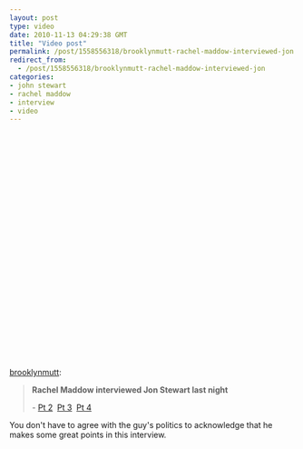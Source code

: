 ```yaml
---
layout: post
type: video
date: 2010-11-13 04:29:38 GMT
title: "Video post"
permalink: /post/1558556318/brooklynmutt-rachel-maddow-interviewed-jon
redirect_from: 
  - /post/1558556318/brooklynmutt-rachel-maddow-interviewed-jon
categories:
- john stewart
- rachel maddow
- interview
- video
---
```

<object width="500" height="401"><param name="movie" value="http://www.youtube.com/v/vu_hEFYDfps?fs=1&amp;hl=en_US"></param><param name="allowFullScreen" value="true"></param><param name="allowscriptaccess" value="always"></param><embed src="http://www.youtube.com/v/vu_hEFYDfps?fs=1&amp;hl=en_US" type="application/x-shockwave-flash" allowscriptaccess="always" allowfullscreen="true" width="500" height="401"></embed></object>

<p><a href="http://www.brooklynmutt.com/post/1553805270/rachel-maddow-interviewed-jon-stewart-last-night">brooklynmutt</a>:</p>
<blockquote>
<p><strong>Rachel Maddow interviewed Jon Stewart last night</strong></p>
<p>- <a id="aptureLink_2i9aU8pLFp" href="http://www.youtube.com/watch?v=UunPJgBlT7U">Pt 2</a>  <a id="aptureLink_jXoBZ9HQsV" href="http://www.youtube.com/watch?v=6jql0OinUiQ">Pt 3</a>  <a id="aptureLink_uVsff8ajza" href="http://www.youtube.com/watch?v=PgvVMlQbSMU">Pt 4</a> </p>
</blockquote>

You don't have to agree with the guy's politics to acknowledge that he makes some great points in this interview.